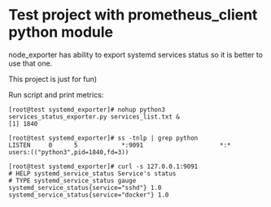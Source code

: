 # Test project with prometheus_client python module

node_exporter has ability to export systemd services status so it is better to use that one.

This project is just for fun)

Run script and print metrics:

```
[root@test systemd_exporter]# nohup python3 services_status_exporter.py services_list.txt &
[1] 1840

[root@test systemd_exporter]# ss -tnlp | grep python
LISTEN     0      5            *:9091                     *:*                   users:(("python3",pid=1840,fd=3))

[root@test systemd_exporter]# curl -s 127.0.0.1:9091
# HELP systemd_service_status Service's status
# TYPE systemd_service_status gauge
systemd_service_status{service="sshd"} 1.0
systemd_service_status{service="docker"} 1.0

```

